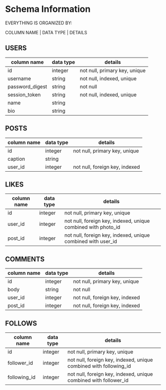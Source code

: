 # Schema Information

EVERYTHING IS ORGANIZED BY:

COLUMN NAME | DATA TYPE | DETAILS

## USERS
column name | data type | details
------------|-----------|-----------------------
id	|integer|	not null, primary key, unique
username	|string	|not null, indexed, unique
password_digest|	string|	not null
session_token	|string	|not null, indexed, unique
name	|string|
bio	|string|

## POSTS
column name | data type | details
------------|-----------|-----------------------
id	|integer	|not null, primary key, unique
caption	|string
user_id	|integer	|not null, foreign key, indexed

## LIKES
column name | data type | details
------------|-----------|-----------------------
id	|integer	|not null, primary key, unique
user_id	|integer	|not null, foreign key, indexed, unique combined with photo_id
post_id	|integer	|not null, foreign key, indexed, unique combined with user_id

## COMMENTS
column name | data type | details
------------|-----------|-----------------------
id	|integer	|not null, primary key, unique
body	|string|	not null
user_id	|integer|	not null, foreign key, indexed
post_id	|integer|	not null, foreign key, indexed

## FOLLOWS
column name | data type | details
------------|-----------|-----------------------
id	|integer|	not null, primary key, unique
follower_id	|integer|	not null, foreign key, indexed, unique combined with following_id
following_id	|integer|	not null, foreign key, indexed, unique combined with follower_id

